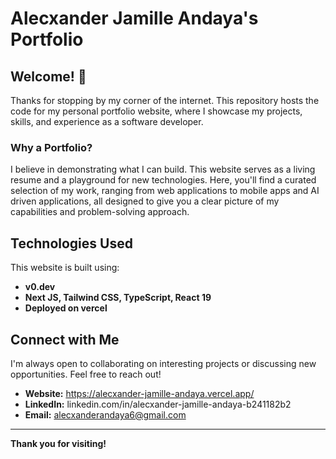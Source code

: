 # Alecxander Jamille Andaya's Portfolio

## Welcome! 👋

Thanks for stopping by my corner of the internet. This repository hosts the code for my personal portfolio website, where I showcase my projects, skills, and experience as a software developer.

### Why a Portfolio?

I believe in demonstrating what I can build. This website serves as a living resume and a playground for new technologies. Here, you'll find a curated selection of my work, ranging from web applications to mobile apps and AI driven applications, all designed to give you a clear picture of my capabilities and problem-solving approach.

## Technologies Used

This website is built using:

* **v0.dev**
* **Next JS, Tailwind CSS, TypeScript, React 19**
* **Deployed on vercel**

## Connect with Me

I'm always open to collaborating on interesting projects or discussing new opportunities. Feel free to reach out!

* **Website:** https://alecxander-jamille-andaya.vercel.app/
* **LinkedIn:** linkedin.com/in/alecxander-jamille-andaya-b241182b2
* **Email:** alecxanderandaya6@gmail.com

---

**Thank you for visiting!**

